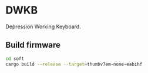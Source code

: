 # DWKB

Depression Working Keyboard.

## Build firmware

```sh
cd soft
cargo build --release --target=thumbv7em-none-eabihf
```